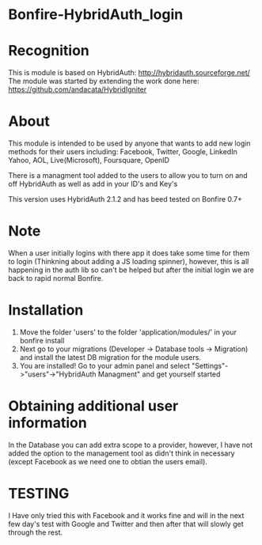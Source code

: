 Bonfire-HybridAuth_login
======================

Recognition
===========
This is module is based on HybridAuth: http://hybridauth.sourceforge.net/
The module was started by extending the work done here: https://github.com/andacata/HybridIgniter

About
======================
This module is intended to be used by anyone that wants to add new login methods for their users including:
Facebook,
Twitter,
Google,
LinkedIn
Yahoo,
AOL,
Live(Microsoft),
Foursquare,
OpenID



There is a managment tool added to the users to allow you to turn on and off HybridAuth as well as add in your ID's and Key's 

This version uses HybridAuth 2.1.2 and has beed tested on Bonfire 0.7+

Note
====
When a user initially logins with there app it does take some time for them to login (Thinkning about adding a JS loading spinner), however, this is all happening in the auth lib so can't be helped but after the initial login we are back to rapid normal Bonfire.

Installation
======================
1. Move the folder 'users' to the folder 'application/modules/' in your bonfire install
2. Next go to your migrations (Developer -> Database tools -> Migration) and install the latest DB migration for the module users.
3. You are installed! Go to your admin panel and select "Settings"->"users"->"HybridAuth Managment" and get yourself started


Obtaining additional user information
============
In the Database you can add extra scope to a provider, however, I have not added the option to the management tool as didn't think in necessary (except Facebook as we need one to obtian the users email).

TESTING
======================
I Have only tried this with Facebook and it works fine and will in the next few day's test with Google and Twitter and then after that will slowly get through the rest.
